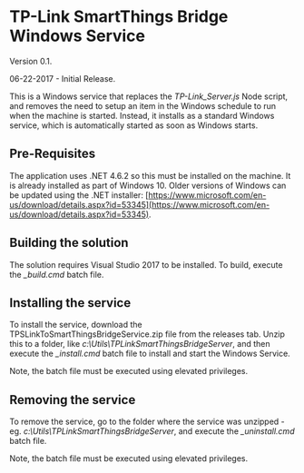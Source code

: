 # TP-Link SmartThings Bridge Windows Service

Version 0.1.

06-22-2017 - Initial Release.

This is a Windows service that replaces the *TP-Link_Server.js* Node script, and removes the need to setup an item in the Windows schedule to run when the machine is started.  Instead, it installs as a standard Windows service, which is automatically started as soon as Windows starts.

## Pre-Requisites ##

The application uses .NET 4.6.2 so this must be installed on the machine.  It is already installed as part of Windows 10.  Older versions of Windows can be updated using the .NET installer: [https://www.microsoft.com/en-us/download/details.aspx?id=53345](https://www.microsoft.com/en-us/download/details.aspx?id=53345).

## Building the solution ##

The solution requires Visual Studio 2017 to be installed.  To build, execute the *\_build.cmd* batch file.

## Installing the service ##

To install the service, download the TPSLinkToSmartThingsBridgeService.zip file from the releases tab.  Unzip this to a folder, like *c:\Utils\TPLinkSmartThingsBridgeServer*, and then execute the *\_install.cmd* batch file to install and start the Windows Service.

Note, the batch file must be executed using elevated privileges.

## Removing the service ##

To remove the service, go to the folder where the service was unzipped - eg. *c:\Utils\TPLinkSmartThingsBridgeServer*, and execute the *\_uninstall.cmd* batch file.

Note, the batch file must be executed using elevated privileges.